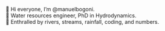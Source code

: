 👋 Hi everyone, I’m @manuelbogoni.  
🌊 Water resources engineer, PhD in Hydrodynamics.  
🌱 Enthralled by rivers, streams, rainfall, coding, and numbers.

<!---
manuelbogoni/manuelbogoni is a ✨ special ✨ repository because its `README.md` (this file) appears on your GitHub profile.
You can click the Preview link to take a look at your changes.
--->
